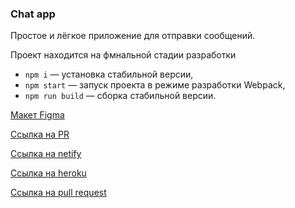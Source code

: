 
### Chat app
 
 Простое и лёгкое приложение для отправки сообщений.
 
 Проект находится на фмнальной стадии разработки 
 
- `npm i` — установка стабильной версии,
- `npm start` — запуск проекта в режиме разработки Webpack,
- `npm run build` — сборка стабильной версии.

[Макет Figma](https://www.figma.com/file/TMTziCLpMrqJp1Y8m3KLnU/messanger?node-id=15%3A344)

[Ссылка на PR](https://github.com/GrigoRASH6000v/middle.messenger.praktikum.yandex/pull/21)

[Ссылка на netify](https://kind-mcnulty-0cc578.netlify.app/)

[Ссылка на heroku](https://ya-sprint-4.herokuapp.com/login)

[Ссылка на pull request](https://github.com/GrigoRASH6000v/middle.messenger.praktikum.yandex/pull/22)
